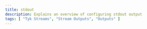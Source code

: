 ```yaml
---
title: stdout
description: Explains an overview of configuring stdout output
tags: [ "Tyk Streams", "Stream Outputs", "Outputs" ]
---
```

